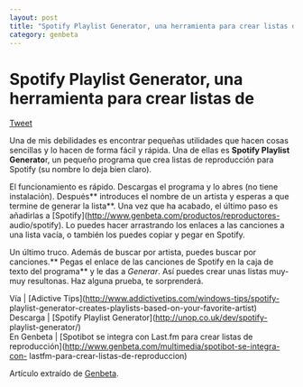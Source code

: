 ```yaml
---
layout: post
title: "Spotify Playlist Generator, una herramienta para crear listas de"
category: genbeta
---
```


# Spotify Playlist Generator, una herramienta para crear listas de

[Tweet](http://twitter.com/share)

Una de mis debilidades es encontrar pequeñas utilidades que hacen cosas
sencillas y lo hacen de forma fácil y rápida. Una de ellas es **Spotify
Playlist Generato**r, un pequeño programa que crea listas de reproducción para
Spotify (su nombre lo deja bien claro).

El funcionamiento es rápido. Descargas el programa y lo abres (no tiene
instalación). Después** introduces el nombre de un artista y esperas a que
termine de generar la lista**. Una vez que ha acabado, el último paso es
añadirlas a [Spotify](http://www.genbeta.com/productos/reproductores-
audio/spotify). Lo puedes hacer arrastrando los enlaces a las canciones a una
lista vacía, o también los puedes copiar y pegar en Spotify.

Un último truco. Además de buscar por artista, puedes buscar por canciones.**
Pegas el enlace de las canciones de Spotify en la caja de texto del programa**
y le das a _Generar_. Así puedes crear unas listas muy-muy resultonas. Haz
alguna prueba, te sorprenderá.

Vía | [Adictive Tips](http://www.addictivetips.com/windows-tips/spotify-
playlist-generator-creates-playlists-based-on-your-favorite-artist)  
Descarga | [Spotify Playlist Generator](http://unop.co.uk/dev/spotify-
playlist-generator/)  
En Genbeta | [Spotibot se integra con Last.fm para crear listas de
reproducción](http://www.genbeta.com/multimedia/spotibot-se-integra-con-
lastfm-para-crear-listas-de-reproduccion)

Artículo extraído de [Genbeta](http://www.genbeta.com).